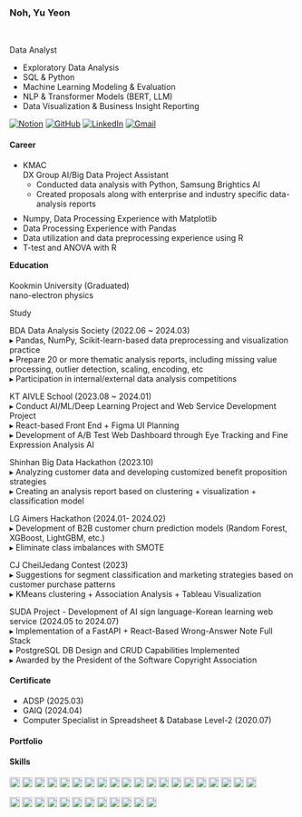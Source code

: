 ### Noh, Yu Yeon
<br>

Data Analyst

- Exploratory Data Analysis
- SQL & Python
- Machine Learning Modeling & Evaluation  
- NLP & Transformer Models (BERT, LLM)  
- Data Visualization & Business Insight Reporting  

[![Notion](https://img.shields.io/badge/Notion-000000?style=flat-square&logo=notion&logoColor=white)](https://www.notion.so/Portfolio-1d64e0d74e0780a697b0ca7e82152f4e) [![GitHub](https://img.shields.io/badge/GitHub-181717?style=flat-square&logo=github&logoColor=white)](https://github.com/Ellie-noh) [![LinkedIn](https://img.shields.io/badge/LinkedIn-0A66C2?style=flat-square&logo=linkedin&logoColor=white)](https://www.linkedin.com/in/yuyeonnoh/) [![Gmail](https://img.shields.io/badge/Gmail-D14836?style=flat-square&logo=gmail&logoColor=white)](mailto:nomir200@kookmin.ac.kr)


#### Career
- KMAC  <br>
  DX Group AI/Big Data Project Assistant
  - Conducted data analysis with Python, Samsung Brightics AI
  - Created proposals along with enterprise and industry specific data-analysis reports 





<ul style="margin-top: -5px; margin-bottom: -5px;">
  <li>Numpy, Data Processing Experience with Matplotlib</li>
  <li>Data Processing Experience with Pandas</li>
  <li>Data utilization and data preprocessing experience using R</li>
  <li>T-test and ANOVA with R</li>
</ul>



#### Education <br>
  Kookmin University (Graduated)<br>
  nano-electron physics


Study
<!--
BDA 데이터 분석 학회 (2022.06 ~ 2024.03)<br>
▸ Pandas, NumPy, Scikit-learn 기반 데이터 전처리 및 시각화 실습<br>
▸ 결측치 처리, 이상치 탐지, 스케일링, 인코딩 등 주제별 분석 보고서 20편 이상 작성<br>
▸ 내부/외부 데이터 분석 대회 참가<br>

KT AIVLE School (2023.08 ~ 2024.01) <a href="https://github.com/natelynate/aivle_bigproject">🔗 프로젝트 보기</a>
▸ AI/ML/딥러닝 프로젝트 및 웹서비스 개발 프로젝트 수행<br>
▸ React 기반 프론트엔드 + Figma UI 기획<br>
▸ 시선추적·미세표정 분석 AI를 통한 A/B 테스트 웹 대시보드 개발<br>

신한 빅데이터 해커톤 (2023.10)<br>
▸ 고객 데이터 분석 및 맞춤형 혜택 제안 전략 수립<br>
▸ 클러스터링 + 시각화 + 분류모델 기반 분석보고서 작성<br>

LG Aimers 해커톤 (2024.01 ~ 2024.02)<br>
▸ B2B 고객 이탈 예측 모델 개발 (Random Forest, XGBoost, LightGBM 등)<br>
▸ SMOTE를 통한 클래스 불균형 해소<br>

CJ제일제당 공모전 (2023)<br>
▸ 고객 구매 패턴 기반 세그먼트 분류 및 마케팅 전략 제안<br>
▸ KMeans 클러스터링 + 연관분석 + Tableau 시각화<br>

SUDA 프로젝트 – AI 수어-한글 학습 웹 서비스 개발 (2024.05 ~ 2024.07)<br>
▸ FastAPI + React 기반 오답노트 풀스택 구현<br>
▸ PostgreSQL DB 설계 및 CRUD 기능 구현<br>
▸ 소프트웨어저작권협회장상 수상<br>
-->

BDA Data Analysis Society (2022.06 ~ 2024.03)<br>
▸ Pandas, NumPy, Scikit-learn-based data preprocessing and visualization practice<br>
▸ Prepare 20 or more thematic analysis reports, including missing value processing, outlier detection, scaling, encoding, etc<br>
▸ Participation in internal/external data analysis competitions<br>

KT AIVLE School (2023.08 ~ 2024.01)<br>
▸ Conduct AI/ML/Deep Learning Project and Web Service Development Project<br>
▸ React-based Front End + Figma UI Planning<br>
▸ Development of A/B Test Web Dashboard through Eye Tracking and Fine Expression Analysis AI<br>

Shinhan Big Data Hackathon (2023.10)<br>
▸ Analyzing customer data and developing customized benefit proposition strategies<br>
▸ Creating an analysis report based on clustering + visualization + classification model<br>

LG Aimers Hackathon (2024.01- 2024.02)<br>
▸ Development of B2B customer churn prediction models (Random Forest, XGBoost, LightGBM, etc.)<br>
▸ Eliminate class imbalances with SMOTE

CJ CheilJedang Contest (2023)<br>
▸ Suggestions for segment classification and marketing strategies based on customer purchase patterns<br>
▸ KMeans clustering + Association Analysis + Tableau Visualization<br>

SUDA Project - Development of AI sign language-Korean learning web service (2024.05 to 2024.07)<br>
▸ Implementation of a FastAPI + React-Based Wrong-Answer Note Full Stack<br>
▸ PostgreSQL DB Design and CRUD Capabilities Implemented<br>
▸ Awarded by the President of the Software Copyright Association<br>

#### Certificate
- ADSP (2025.03)
- GAIQ (2024.04)
- Computer Specialist in Spreadsheet & Database Level-2 (2020.07)


#### Portfolio


#### Skills 

<img src="https://img.shields.io/badge/R-276DC3?style=flat-square&logo=r&logoColor=white" height="18px"> <img src="https://img.shields.io/badge/Python-3776AB?style=flat-square&logo=python&logoColor=white" height="18px"> <img src="https://img.shields.io/badge/MySQL-4479A1?style=flat-square&logo=mysql&logoColor=white" height="18px"> <img src="https://img.shields.io/badge/Oracle-F80000?style=flat-square&logo=oracle&logoColor=white" height="18px"> <img src="https://img.shields.io/badge/PostgreSQL-4169E1?style=flat-square&logo=postgresql&logoColor=white" height="18px"> <img src="https://img.shields.io/badge/NumPy-013243?style=flat-square&logo=numpy&logoColor=white" height="18px"> <img src="https://img.shields.io/badge/Pandas-150458?style=flat-square&logo=pandas&logoColor=white" height="18px"> <img src="https://img.shields.io/badge/Kaggle-20BEFF?style=flat-square&logo=kaggle&logoColor=white" height="18px"> <img src="https://img.shields.io/badge/JavaScript-F7DF1E?style=flat-square&logo=javascript&logoColor=black" height="18px"> <img src="https://img.shields.io/badge/FastAPI-009688?style=flat-square&logo=fastapi&logoColor=white" height="18px"> <img src="https://img.shields.io/badge/React-20232A?style=flat-square&logo=react&logoColor=61DAFB" height="18px"> <img src="https://img.shields.io/badge/Seaborn-3776AB?style=flat-square&logo=python&logoColor=white" height="18px"> <img src="https://img.shields.io/badge/Matplotlib-11557c?style=flat-square&logo=python&logoColor=white" height="18px"> <img src="https://img.shields.io/badge/Scikit--learn-F7931E?style=flat-square&logo=scikit-learn&logoColor=white" height="18px"> <img src="https://img.shields.io/badge/XGBoost-d94e3d?style=flat-square&logo=xgboost&logoColor=white" height="18px"> <img src="https://img.shields.io/badge/LightGBM-027b8f?style=flat-square&logo=leaflet&logoColor=white" height="18px"> <img src="https://img.shields.io/badge/CatBoost-ffcc00?style=flat-square&logo=cat&logoColor=black" height="18px"> <img src="https://img.shields.io/badge/Jupyter-F37626?style=flat-square&logo=jupyter&logoColor=white" height="18px"> <img src="https://img.shields.io/badge/VS_Code-007ACC?style=flat-square&logo=visual-studio-code&logoColor=white" height="18px"> <img src="https://img.shields.io/badge/Slack-4A154B?style=flat-square&logo=slack&logoColor=white" height="18px"><br>


<img src="https://img.shields.io/badge/Figma-F24E1E?style=flat-square&logo=figma&logoColor=white" height="18px"> <img src="https://img.shields.io/badge/LangChain-000000?style=flat-square&logo=langchain&logoColor=white" height="18px"> <img src="https://img.shields.io/badge/LLaMA3-000000?style=flat-square&logo=llama&logoColor=white" height="18px"> <img src="https://img.shields.io/badge/Flask-000000?style=flat-square&logo=flask&logoColor=white" height="18px"> <img src="https://img.shields.io/badge/OpenCV-5C3EE8?style=flat-square&logo=opencv&logoColor=white" height="18px"> <img src="https://img.shields.io/badge/KoBERT-3B49DF?style=flat-square&logo=ai&logoColor=white" height="18px"> <img src="https://img.shields.io/badge/CNN-FF6F00?style=flat-square&logo=tensorflow&logoColor=white" height="18px"> <img src="https://img.shields.io/badge/RNN-9C27B0?style=flat-square&logo=pytorch&logoColor=white" height="18px"> <img src="https://img.shields.io/badge/YOLO-37474F?style=flat-square&logo=yolo&logoColor=white" height="18px"> <img src="https://img.shields.io/badge/Git-F05032?style=flat-square&logo=git&logoColor=white" height="18px"> <img src="https://img.shields.io/badge/Canva-00C4CC?style=flat-square&logo=canva&logoColor=white" height="18px"> <img src="https://img.shields.io/badge/Photoshop-31A8FF?style=flat-square&logo=adobephotoshop&logoColor=white" height="18px">

